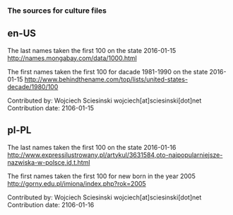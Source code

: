 ### The sources for culture files

## en-US

The last names taken the first 100 on the state 2016-01-15
http://names.mongabay.com/data/1000.html

The first names taken the first 100 for dacade 1981-1990 on the state 2016-01-15
http://www.behindthename.com/top/lists/united-states-decade/1980/100

Contributed by: Wojciech Sciesinski wojciech[at]sciesinski[dot]net
Contribution date: 2106-01-15

## pl-PL

The last names taken the first 100 on the state 2016-01-16
http://www.expressilustrowany.pl/artykul/3631584,oto-najpopularniejsze-nazwiska-w-polsce,id,t.html

The first names taken the first 100 for new born in the year 2005
http://gorny.edu.pl/imiona/index.php?rok=2005

Contributed by: Wojciech Sciesinski wojciech[at]sciesinski[dot]net
Contribution date: 2106-01-16

